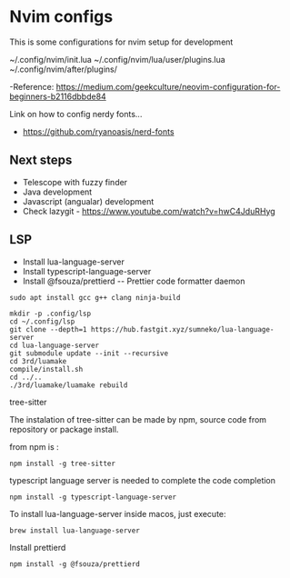 # Nvim configs

This is some configurations for nvim setup for development

~/.config/nvim/init.lua
~/.config/nvim/lua/user/plugins.lua
~/.config/nvim/after/plugins/

-Reference: https://medium.com/geekculture/neovim-configuration-for-beginners-b2116dbbde84


Link on how to config nerdy fonts...
- https://github.com/ryanoasis/nerd-fonts


## Next steps

- Telescope with fuzzy finder
- Java development
- Javascript (angualar) development
- Check lazygit -  https://www.youtube.com/watch?v=hwC4JduRHyg

## LSP

- Install lua-language-server
- Install typescript-language-server
- Install @fsouza/prettierd -- Prettier code formatter daemon


```shell
sudo apt install gcc g++ clang ninja-build

mkdir -p .config/lsp
cd ~/.config/lsp
git clone --depth=1 https://hub.fastgit.xyz/sumneko/lua-language-server
cd lua-language-server
git submodule update --init --recursive
cd 3rd/luamake
compile/install.sh
cd ../..
./3rd/luamake/luamake rebuild

```

tree-sitter

The instalation of tree-sitter can be made by npm, source code from repository or package install.

from npm is :

```shell
npm install -g tree-sitter
```

typescript language server is needed to complete the code completion

```shell
npm install -g typescript-language-server
```

To install lua-language-server inside macos, just execute:

```shell
brew install lua-language-server
```



Install prettierd

```shell
npm install -g @fsouza/prettierd
``` 
